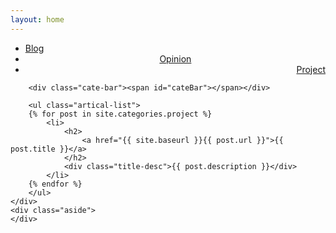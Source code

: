 ```yaml
---
layout: home
---
```


<div class="index-content project">
    <div class="section">
        <ul class="artical-cate">
            <li><a href="/wilson"><span>Blog</span></a></li>
            <li style="text-align:center"><a href="/wilson/opinion"><span>Opinion</span></a></li>
            <li class="on" style="text-align:right"><a href="/wilson/project"><span>Project</span></a></li>
        </ul>

        <div class="cate-bar"><span id="cateBar"></span></div>

        <ul class="artical-list">
        {% for post in site.categories.project %}
            <li>
                <h2>
                    <a href="{{ site.baseurl }}{{ post.url }}">{{ post.title }}</a>
                </h2>
                <div class="title-desc">{{ post.description }}</div>
            </li>
        {% endfor %}
        </ul>
    </div>
    <div class="aside">
    </div>
</div>
